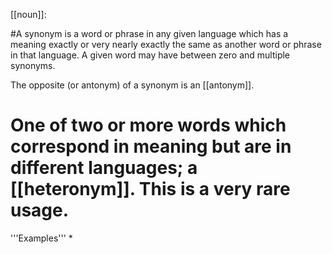 [[noun]]:

#A synonym is a word or phrase in any given language which has a meaning exactly or very nearly exactly the same as another word or phrase in that language. A given word may have between zero and multiple synonyms.

The opposite (or antonym) of a synonym is an [[antonym]].

# One of two or more words which correspond in meaning but are in        different languages; a [[heteronym]]. This is a very rare usage.

'''Examples'''
*